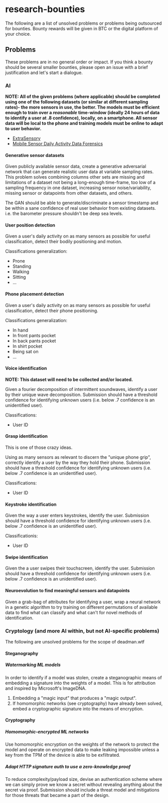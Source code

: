 # research-bounties

The following are a list of unsolved problems or problems being outsourced for
bounties. Bounty rewards will be given in BTC or the digital platform of your 
choice.

## Problems

These problems are in no general order or impact. If you think a bounty should
be several smaller bounties, please open an issue with a brief justification
and let's start a dialogue.

### AI

**NOTE: All of the given problems (where applicable) should be completed using one of the following 
datasets (or similar at different sampling rates)- the more sensors in use, the better. The models
must be efficient enough to train over a *reasonable* time-window (ideally 24 hours of data to identify a user at .8 confidence), 
locally, on a smartphone. All sensor data will be local to the phone and training models must be online to adapt to user behavior.**

* [ExtraSensory](http://extrasensory.ucsd.edu/)
* [Mobile Sensor Daily Activity Data Forensics](https://ieee-dataport.org/documents/mobile-sensor-daily-activity-data-forensics)

#### Generative sensor datasets

Given publicly available sensor data, create a generative adversarial network that can generate realistic user data at 
variable sampling rates. This problem solves combining columns other sets are missing and limitations of a dataset not 
being a long-enough time-frame, too low of a sampling frequency in one dataset, increasing sensor noise/variability, 
missing sensor or datapoints from other datasets, and others.

The GAN should be able to generate/discriminate a sensor timestamp and be within a sane confidence of real user behavior
from existing datasets. i.e. the barometer pressure shouldn't be deep sea levels.

#### User position detection

Given a user's daily activity on as many sensors as possible for useful classification, detect their bodily positioning
and motion.

Classifications generalization:

- Prone
- Standing
- Walking
- Sitting
- ...

#### Phone placement detection

Given a user's daily activity on as many sensors as possible for useful classification, detect their phone positioning.

Classifications generalization:

- In hand
- In front pants pocket
- In back pants pocket
- In shirt pocket
- Being sat on
- ...

#### Voice identification

**NOTE: This dataset will need to be collected and/or located.**

Given a fourier decomposition of intermittent soundwaves, identify a user by their unique wave decomposition.
Submission should have a threshold confidence for identifying unknown users (i.e. below .7 confidence is an
unidentified user).

Classifications:

- User ID

#### Grasp identification

This is one of those crazy ideas.

Using as many sensors as relevant to discern the "unique phone grip", correctly identify a user by the way
they hold their phone. Submission should have a threshold confidence for identifying unknown users (i.e. 
below .7 confidence is an unidentified user).

Classifications:

- User ID

#### Keystroke identification

Given the way a user enters keystrokes, identify the user. Submission should have a threshold confidence for
identifying unknown users (i.e. below .7 confidence is an unidentified user).

Classificationis:

- User ID

#### Swipe identification

Given the a user swipes their touchscreen, identify the user. Submission should have a threshold confidence
for identifying unknown users (i.e. below .7 confidence is an unidentified user).

#### Neuroevolution to find meaningful sensors and datapoints

Given a grab-bag of attributes for identifying a user, wrap a neural network in a genetic algorithm to 
try training on different permutations of available data to find what can classify and what can't for 
novel methods of identification.

### Cryptology (and more AI within, but not AI-specific problems)

The following are unsolved problems for the scope of deadman.wtf

#### Steganography

##### Watermarking ML models

In order to identify if a model was stolen, create a steganographic means of embedding a signature
into the weights of a model. This is for attribution and inspired by Microsoft's ImageDNA. 

1. Embedding a "magic input" that produces a "magic output".
2. If homomorphic networks (see cryptography) have already been solved, embed a cryptographic signature
into the means of encryption.

#### Cryptography

##### Homomorphic-encrypted ML networks

Use homomorphic encryption on the weights of the network to protect the model and operate on encrypted 
data to make leaking impossible unless a key from the TPM of the device is able to be exfiltrated.

##### Adapt HTTP signature auth to use a zero-knowledge proof

To reduce complexity/payload size, devise an authentication scheme where we can simply prove we know 
a secret without revealing anything about the secret via proof. Submission should include a threat 
model and mitigations for those threats that became a part of the design.


